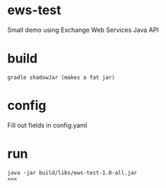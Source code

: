 ews-test
========

Small demo using Exchange Web Services Java API

build
=====

    gradle shadowJar (makes a fat jar)


config
======

Fill out fields in config.yaml

run
===

    java -jar build/libs/ews-test-1.0-all.jar                                                                                                                             <<< 
